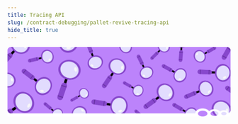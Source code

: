 ```yaml
---
title: Tracing API
slug: /contract-debugging/pallet-revive-tracing-api
hide_title: true
---
```


![Magnifying Glass Title Picture](/img/title/magnifying-glass.svg)
